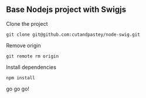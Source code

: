 Base Nodejs project with Swigjs
-------------------------------

Clone the project

    git clone git@github.com:cutandpastey/node-swig.git

Remove origin

    git remote rm origin

Install dependencies

    npm install


go go go!
